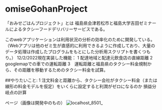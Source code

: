 # omiseGohanProject
「おみせごはんプロジェクト」とは
福島県会津若松市と福島大学吉田ゼミナールによるタクシーフードデリバリーサービスである。

このwebアプリケーションは利用状況の分析の効率化のために開発している。
（Webアプリは他のゼミ生が直感的に利用できるように作成しており、大量のデータ処理は作成したプログラムをもとにした分析用スクリプトを書くつもり。）
12/2/2022現在実装した機能：
1 配達地域と配達元飲食店の直線距離
2 googlemapでの車での運転距離
3　運転距離と福島県のタクシー料金規制から、その距離を移動するためのタクシー料金を試算。

##やりたいこと:
1 注文料金と距離から、タクシー会社がタクシー料金（または線形の料金モデルを仮定）をいくらに設定すると利潤がゼロになるのか
  損益分岐点の計算
  
  
ページ（画像は開発中のもの）
![localhost_8501_](https://user-images.githubusercontent.com/62312581/205318652-c9c4b70f-78c7-43a9-94cb-7734c7fdbdc4.png)


